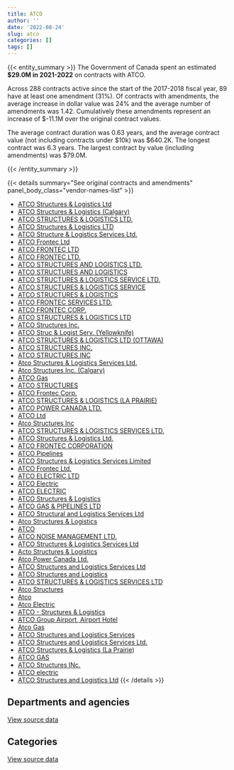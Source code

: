 ```yaml
---
title: ATCO
author: ''
date: '2022-08-24'
slug: atco
categories: []
tags: []
---
```


<script src="/rmarkdown-libs/htmlwidgets/htmlwidgets.js"></script>
<link href="/rmarkdown-libs/datatables-css/datatables-crosstalk.css" rel="stylesheet" />
<script src="/rmarkdown-libs/datatables-binding/datatables.js"></script>
<script src="/rmarkdown-libs/jquery/jquery-3.6.0.min.js"></script>
<link href="/rmarkdown-libs/dt-core-bootstrap/css/dataTables.bootstrap.min.css" rel="stylesheet" />
<link href="/rmarkdown-libs/dt-core-bootstrap/css/dataTables.bootstrap.extra.css" rel="stylesheet" />
<script src="/rmarkdown-libs/dt-core-bootstrap/js/jquery.dataTables.min.js"></script>
<script src="/rmarkdown-libs/dt-core-bootstrap/js/dataTables.bootstrap.min.js"></script>
<link href="/rmarkdown-libs/crosstalk/css/crosstalk.min.css" rel="stylesheet" />
<script src="/rmarkdown-libs/crosstalk/js/crosstalk.min.js"></script>
<script src="/rmarkdown-libs/htmlwidgets/htmlwidgets.js"></script>
<link href="/rmarkdown-libs/datatables-css/datatables-crosstalk.css" rel="stylesheet" />
<script src="/rmarkdown-libs/datatables-binding/datatables.js"></script>
<script src="/rmarkdown-libs/jquery/jquery-3.6.0.min.js"></script>
<link href="/rmarkdown-libs/dt-core-bootstrap/css/dataTables.bootstrap.min.css" rel="stylesheet" />
<link href="/rmarkdown-libs/dt-core-bootstrap/css/dataTables.bootstrap.extra.css" rel="stylesheet" />
<script src="/rmarkdown-libs/dt-core-bootstrap/js/jquery.dataTables.min.js"></script>
<script src="/rmarkdown-libs/dt-core-bootstrap/js/dataTables.bootstrap.min.js"></script>
<link href="/rmarkdown-libs/crosstalk/css/crosstalk.min.css" rel="stylesheet" />
<script src="/rmarkdown-libs/crosstalk/js/crosstalk.min.js"></script>

{{< entity_summary >}}
The Government of Canada spent an estimated **\$29.0M in 2021-2022** on contracts with ATCO.

Across 288 contracts active since the start of the 2017-2018 fiscal year, 89 have at least one amendment (31%). Of contracts with amendments, the average increase in dollar value was 24% and the average number of amendments was 1.42. Cumulatively these amendments represent an increase of \$-11.1M over the original contract values.

The average contract duration was 0.63 years, and the average contract value (not including contracts under \$10k) was \$640.2K. The longest contract was 6.3 years. The largest contract by value (including amendments) was \$79.0M.

{{< /entity_summary >}}

{{< details summary="See original contracts and amendments" panel_body_class="vendor-names-list" >}}
- [ATCO Structures & Logistics Ltd](https://search.open.canada.ca/en/ct/?sort=contract_value_f%20desc&page=1&search_text=%22ATCO%20Structures%20%26%20Logistics%20Ltd%22)
- [ATCO Structures & Logistics (Calgary)](https://search.open.canada.ca/en/ct/?sort=contract_value_f%20desc&page=1&search_text=%22ATCO%20Structures%20%26%20Logistics%20%20%28Calgary%29%22)
- [ATCO STRUCTURES & LOGISTICS LTD.](https://search.open.canada.ca/en/ct/?sort=contract_value_f%20desc&page=1&search_text=%22ATCO%20STRUCTURES%20%26%20LOGISTICS%20LTD.%22)
- [ATCO Structures & Logistics LTD](https://search.open.canada.ca/en/ct/?sort=contract_value_f%20desc&page=1&search_text=%22ATCO%20Structures%20%26%20Logistics%20LTD%22)
- [ATCO Structure & Logistics Services Ltd.](https://search.open.canada.ca/en/ct/?sort=contract_value_f%20desc&page=1&search_text=%22ATCO%20Structure%20%26%20Logistics%20Services%20Ltd.%22)
- [ATCO Frontec Ltd](https://search.open.canada.ca/en/ct/?sort=contract_value_f%20desc&page=1&search_text=%22ATCO%20Frontec%20Ltd%22)
- [ATCO FRONTEC LTD](https://search.open.canada.ca/en/ct/?sort=contract_value_f%20desc&page=1&search_text=%22ATCO%20FRONTEC%20LTD%22)
- [ATCO FRONTEC LTD.](https://search.open.canada.ca/en/ct/?sort=contract_value_f%20desc&page=1&search_text=%22ATCO%20FRONTEC%20LTD.%22)
- [ATCO STRUCTURES AND LOGISTICS LTD.](https://search.open.canada.ca/en/ct/?sort=contract_value_f%20desc&page=1&search_text=%22ATCO%20STRUCTURES%20AND%20LOGISTICS%20LTD.%22)
- [ATCO STRUCTURES AND LOGISTICS](https://search.open.canada.ca/en/ct/?sort=contract_value_f%20desc&page=1&search_text=%22ATCO%20STRUCTURES%20AND%20LOGISTICS%22)
- [ATCO STRUCTURES & LOGISTICS SERVICE LTD.](https://search.open.canada.ca/en/ct/?sort=contract_value_f%20desc&page=1&search_text=%22ATCO%20STRUCTURES%20%26%20LOGISTICS%20SERVICE%20LTD.%22)
- [ATCO STRUCTURES & LOGISTICS SERVICE](https://search.open.canada.ca/en/ct/?sort=contract_value_f%20desc&page=1&search_text=%22ATCO%20STRUCTURES%20%26%20LOGISTICS%20SERVICE%22)
- [ATCO STRUCTURES & LOGISTICS](https://search.open.canada.ca/en/ct/?sort=contract_value_f%20desc&page=1&search_text=%22ATCO%20STRUCTURES%20%26%20LOGISTICS%22)
- [ATCO FRONTEC SERVICES LTD.](https://search.open.canada.ca/en/ct/?sort=contract_value_f%20desc&page=1&search_text=%22ATCO%20FRONTEC%20SERVICES%20LTD.%22)
- [ATCO FRONTEC CORP.](https://search.open.canada.ca/en/ct/?sort=contract_value_f%20desc&page=1&search_text=%22ATCO%20FRONTEC%20CORP.%22)
- [ATCO STRUCTURES & LOGISTICS LTD](https://search.open.canada.ca/en/ct/?sort=contract_value_f%20desc&page=1&search_text=%22ATCO%20STRUCTURES%20%26%20LOGISTICS%20LTD%22)
- [ATCO Structures Inc.](https://search.open.canada.ca/en/ct/?sort=contract_value_f%20desc&page=1&search_text=%22ATCO%20Structures%20Inc.%22)
- [ATCO Struc & Logist Serv. (Yellowknife)](https://search.open.canada.ca/en/ct/?sort=contract_value_f%20desc&page=1&search_text=%22ATCO%20Struc%20%26%20Logist%20Serv.%20%28Yellowknife%29%22)
- [ATCO STRUCTURES & LOGISTICS LTD (OTTAWA)](https://search.open.canada.ca/en/ct/?sort=contract_value_f%20desc&page=1&search_text=%22ATCO%20STRUCTURES%20%26%20LOGISTICS%20LTD%20%28OTTAWA%29%22)
- [ATCO STRUCTURES INC.](https://search.open.canada.ca/en/ct/?sort=contract_value_f%20desc&page=1&search_text=%22ATCO%20STRUCTURES%20INC.%22)
- [ATCO STRUCTURES INC](https://search.open.canada.ca/en/ct/?sort=contract_value_f%20desc&page=1&search_text=%22ATCO%20STRUCTURES%20INC%22)
- [Atco Structures & Logistics Services Ltd.](https://search.open.canada.ca/en/ct/?sort=contract_value_f%20desc&page=1&search_text=%22Atco%20Structures%20%26%20Logistics%20Services%20Ltd.%22)
- [Atco Structures Inc. (Calgary)](https://search.open.canada.ca/en/ct/?sort=contract_value_f%20desc&page=1&search_text=%22Atco%20Structures%20Inc.%20%28Calgary%29%22)
- [ATCO Gas](https://search.open.canada.ca/en/ct/?sort=contract_value_f%20desc&page=1&search_text=%22ATCO%20Gas%22)
- [ATCO STRUCTURES](https://search.open.canada.ca/en/ct/?sort=contract_value_f%20desc&page=1&search_text=%22ATCO%20STRUCTURES%22)
- [ATCO Frontec Corp.](https://search.open.canada.ca/en/ct/?sort=contract_value_f%20desc&page=1&search_text=%22ATCO%20Frontec%20Corp.%22)
- [ATCO STRUCTURES & LOGISTICS (LA PRAIRIE)](https://search.open.canada.ca/en/ct/?sort=contract_value_f%20desc&page=1&search_text=%22ATCO%20STRUCTURES%20%26%20LOGISTICS%20%28LA%20PRAIRIE%29%22)
- [ATCO POWER CANADA LTD.](https://search.open.canada.ca/en/ct/?sort=contract_value_f%20desc&page=1&search_text=%22ATCO%20POWER%20CANADA%20LTD.%22)
- [ATCO Ltd](https://search.open.canada.ca/en/ct/?sort=contract_value_f%20desc&page=1&search_text=%22ATCO%20Ltd%22)
- [Atco Structures Inc](https://search.open.canada.ca/en/ct/?sort=contract_value_f%20desc&page=1&search_text=%22Atco%20Structures%20Inc%22)
- [ATCO STRUCTURES & LOGISTICS SERVICES LTD.](https://search.open.canada.ca/en/ct/?sort=contract_value_f%20desc&page=1&search_text=%22ATCO%20STRUCTURES%20%26%20LOGISTICS%20SERVICES%20LTD.%22)
- [ATCO Structures & Logistics Ltd.](https://search.open.canada.ca/en/ct/?sort=contract_value_f%20desc&page=1&search_text=%22ATCO%20Structures%20%26%20Logistics%20Ltd.%22)
- [ATCO FRONTEC CORPORATION](https://search.open.canada.ca/en/ct/?sort=contract_value_f%20desc&page=1&search_text=%22ATCO%20FRONTEC%20CORPORATION%22)
- [ATCO Pipelines](https://search.open.canada.ca/en/ct/?sort=contract_value_f%20desc&page=1&search_text=%22ATCO%20Pipelines%22)
- [ATCO Structures & Logistics Services Limited](https://search.open.canada.ca/en/ct/?sort=contract_value_f%20desc&page=1&search_text=%22ATCO%20Structures%20%26%20Logistics%20Services%20Limited%22)
- [ATCO Frontec Ltd.](https://search.open.canada.ca/en/ct/?sort=contract_value_f%20desc&page=1&search_text=%22ATCO%20Frontec%20Ltd.%22)
- [ATCO ELECTRIC LTD](https://search.open.canada.ca/en/ct/?sort=contract_value_f%20desc&page=1&search_text=%22ATCO%20ELECTRIC%20LTD%22)
- [ATCO Electric](https://search.open.canada.ca/en/ct/?sort=contract_value_f%20desc&page=1&search_text=%22ATCO%20Electric%22)
- [ATCO ELECTRIC](https://search.open.canada.ca/en/ct/?sort=contract_value_f%20desc&page=1&search_text=%22ATCO%20ELECTRIC%22)
- [ATCO Structures & Logistics](https://search.open.canada.ca/en/ct/?sort=contract_value_f%20desc&page=1&search_text=%22ATCO%20Structures%20%26%20Logistics%22)
- [ATCO GAS & PIPELINES LTD](https://search.open.canada.ca/en/ct/?sort=contract_value_f%20desc&page=1&search_text=%22ATCO%20GAS%20%26%20PIPELINES%20LTD%22)
- [ATCO Structural and Logistics Services Ltd](https://search.open.canada.ca/en/ct/?sort=contract_value_f%20desc&page=1&search_text=%22ATCO%20Structural%20and%20Logistics%20Services%20Ltd%22)
- [Atco Structures & Logistics](https://search.open.canada.ca/en/ct/?sort=contract_value_f%20desc&page=1&search_text=%22Atco%20Structures%20%26%20Logistics%22)
- [ATCO](https://search.open.canada.ca/en/ct/?sort=contract_value_f%20desc&page=1&search_text=%22ATCO%22)
- [ATCO NOISE MANAGEMENT LTD.](https://search.open.canada.ca/en/ct/?sort=contract_value_f%20desc&page=1&search_text=%22ATCO%20NOISE%20MANAGEMENT%20LTD.%22)
- [ATCO Structures & Logistics Services Ltd](https://search.open.canada.ca/en/ct/?sort=contract_value_f%20desc&page=1&search_text=%22ATCO%20Structures%20%26%20Logistics%20Services%20Ltd%22)
- [Acto Structures & Logistics](https://search.open.canada.ca/en/ct/?sort=contract_value_f%20desc&page=1&search_text=%22Acto%20Structures%20%26%20Logistics%22)
- [Atco Power Canada Ltd.](https://search.open.canada.ca/en/ct/?sort=contract_value_f%20desc&page=1&search_text=%22Atco%20Power%20Canada%20Ltd.%22)
- [ATCO Structures and Logistics Services Ltd](https://search.open.canada.ca/en/ct/?sort=contract_value_f%20desc&page=1&search_text=%22ATCO%20Structures%20and%20Logistics%20Services%20Ltd%22)
- [ATCO Structures and Logistics](https://search.open.canada.ca/en/ct/?sort=contract_value_f%20desc&page=1&search_text=%22ATCO%20Structures%20and%20Logistics%22)
- [ATCO STRUCTURES & LOGISTICS SERVICES LTD](https://search.open.canada.ca/en/ct/?sort=contract_value_f%20desc&page=1&search_text=%22ATCO%20STRUCTURES%20%26%20LOGISTICS%20SERVICES%20LTD%22)
- [Atco Structures](https://search.open.canada.ca/en/ct/?sort=contract_value_f%20desc&page=1&search_text=%22Atco%20Structures%22)
- [Atco](https://search.open.canada.ca/en/ct/?sort=contract_value_f%20desc&page=1&search_text=%22Atco%22)
- [Atco Electric](https://search.open.canada.ca/en/ct/?sort=contract_value_f%20desc&page=1&search_text=%22Atco%20Electric%22)
- [ATCO - Structures & Logistics](https://search.open.canada.ca/en/ct/?sort=contract_value_f%20desc&page=1&search_text=%22ATCO%20-%20Structures%20%26%20Logistics%22)
- [ATCO Group Airport, Airport Hotel](https://search.open.canada.ca/en/ct/?sort=contract_value_f%20desc&page=1&search_text=%22ATCO%20Group%20Airport%2c%20Airport%20Hotel%22)
- [Atco Gas](https://search.open.canada.ca/en/ct/?sort=contract_value_f%20desc&page=1&search_text=%22Atco%20Gas%22)
- [ATCO Structures and Logistics Services](https://search.open.canada.ca/en/ct/?sort=contract_value_f%20desc&page=1&search_text=%22ATCO%20Structures%20and%20Logistics%20Services%22)
- [ATCO Structures and Logistics Services Ltd.](https://search.open.canada.ca/en/ct/?sort=contract_value_f%20desc&page=1&search_text=%22ATCO%20Structures%20and%20Logistics%20Services%20Ltd.%22)
- [ATCO Structures & Logistics (La Prairie)](https://search.open.canada.ca/en/ct/?sort=contract_value_f%20desc&page=1&search_text=%22ATCO%20Structures%20%26%20Logistics%20%28La%20Prairie%29%22)
- [ATCO GAS](https://search.open.canada.ca/en/ct/?sort=contract_value_f%20desc&page=1&search_text=%22ATCO%20GAS%22)
- [ATCO Structures INc.](https://search.open.canada.ca/en/ct/?sort=contract_value_f%20desc&page=1&search_text=%22ATCO%20Structures%20INc.%22)
- [ATCO electric](https://search.open.canada.ca/en/ct/?sort=contract_value_f%20desc&page=1&search_text=%22ATCO%20electric%22)
- [ATCO Structures and Logistics Ltd](https://search.open.canada.ca/en/ct/?sort=contract_value_f%20desc&page=1&search_text=%22ATCO%20Structures%20and%20Logistics%20Ltd%22)
{{< /details >}}

## Departments and agencies

<div id="htmlwidget-1" style="width:100%;height:auto;" class="datatables html-widget"></div>
<script type="application/json" data-for="htmlwidget-1">{"x":{"style":"bootstrap","filter":"none","vertical":false,"data":[["<a href=\"/departments/aafc-aac/\">Agriculture and Agri-Food Canada<\/a>","<a href=\"/departments/cbsa-asfc/\">Canada Border Services Agency<\/a>","<a href=\"/departments/cic/\">Immigration, Refugees and Citizenship Canada<\/a>","<a href=\"/departments/csc-scc/\">Correctional Service of Canada<\/a>","<a href=\"/departments/dfatd-maecd/\">Global Affairs Canada<\/a>","<a href=\"/departments/dfo-mpo/\">Fisheries and Oceans Canada<\/a>","<a href=\"/departments/dnd-mdn/\">National Defence<\/a>","<a href=\"/departments/ec/\">Environment and Climate Change Canada<\/a>","<a href=\"/departments/nrc-cnrc/\">National Research Council Canada<\/a>","<a href=\"/departments/nrcan-rncan/\">Natural Resources Canada<\/a>","<a href=\"/departments/pc/\">Parks Canada<\/a>","<a href=\"/departments/pwgsc-tpsgc/\">Public Services and Procurement Canada<\/a>","<a href=\"/departments/rcmp-grc/\">Royal Canadian Mounted Police<\/a>"],[38543.17,null,5926.04,27023.23,12873,11139.24,17406359.43,932612.37,11757919.3,1306255.88,7329.96,435293.65,368876.95],[null,22137.16,36351.2,49552.53,null,null,15260204.81,936077.69,12720236.96,1275963.01,7350.04,12497.65,null],[null,null,29485.57,32859.34,null,null,15240389.49,843164.51,11482866.29,1260055.18,7329.96,null,null],[null,null,29485.57,null,null,39984.66,16111793.81,883793.46,10601765.14,1326697.25,null,31460.1,23707.36]],"container":"<table class=\"table table-striped table-hover row-border order-column display\">\n  <thead>\n    <tr>\n      <th>Department<\/th>\n      <th>2018-2019<\/th>\n      <th>2019-2020<\/th>\n      <th>2020-2021<\/th>\n      <th>2021-2022<\/th>\n    <\/tr>\n  <\/thead>\n<\/table>","options":{"order":[[4,"desc"]],"pageLength":10,"autoWidth":true,"columnDefs":[{"targets":1,"render":"function(data, type, row, meta) {\n    return type !== 'display' ? data : DTWidget.formatCurrency(data, \"$\", 2, 3, \",\", \".\", true, null);\n  }"},{"targets":2,"render":"function(data, type, row, meta) {\n    return type !== 'display' ? data : DTWidget.formatCurrency(data, \"$\", 2, 3, \",\", \".\", true, null);\n  }"},{"targets":3,"render":"function(data, type, row, meta) {\n    return type !== 'display' ? data : DTWidget.formatCurrency(data, \"$\", 2, 3, \",\", \".\", true, null);\n  }"},{"targets":4,"render":"function(data, type, row, meta) {\n    return type !== 'display' ? data : DTWidget.formatCurrency(data, \"$\", 2, 3, \",\", \".\", true, null);\n  }"},{"width":"16%","targets":[1,2,3,4]},{"className":"dt-right","targets":[1,2,3,4]}],"orderClasses":false}},"evals":["options.columnDefs.0.render","options.columnDefs.1.render","options.columnDefs.2.render","options.columnDefs.3.render"],"jsHooks":[]}</script>
<p class="text-right">
<a href="https://github.com/GoC-Spending/contracts-data/tree/main/data/out/vendors/atco/summary_by_fiscal_year_by_department.csv" class="source-data-link btn btn-link">View source data</a>
</p>

## Categories

<div id="htmlwidget-2" style="width:100%;height:auto;" class="datatables html-widget"></div>
<script type="application/json" data-for="htmlwidget-2">{"x":{"style":"bootstrap","filter":"none","vertical":false,"data":[["<a href=\"/categories/1_facilities_and_construction/\">Facilities and construction<\/a>","<a href=\"/categories/10_office_management/\">Office management<\/a>","<a href=\"/categories/11_defence/\">Defence<\/a>","<a href=\"/categories/2_professional_services/\">Professional services<\/a>","<a href=\"/categories/5_transportation_and_logistics/\">Transportation and logistics<\/a>","<a href=\"/categories/6_industrial_products_and_services/\">Industrial products and services<\/a>","<a href=\"/categories/7_travel/\">Travel<\/a>","<a href=\"/categories/9_human_capital/\">Human capital<\/a>"],[16537883.52,25524.86,null,15666460.89,67409.95,null,12873,null],[14309909.63,62163.33,null,15594744.09,57257.84,38745,null,257551.16],[12437418.3,485390.92,null,15782253.82,17018.23,null,null,174069.06],[12300456.76,19247.17,16758,16591787.75,92762.29,10573.33,17102.06,null]],"container":"<table class=\"table table-striped table-hover row-border order-column display\">\n  <thead>\n    <tr>\n      <th>Category<\/th>\n      <th>2018-2019<\/th>\n      <th>2019-2020<\/th>\n      <th>2020-2021<\/th>\n      <th>2021-2022<\/th>\n    <\/tr>\n  <\/thead>\n<\/table>","options":{"order":[[4,"desc"]],"dom":"t","pageLength":30,"autoWidth":true,"columnDefs":[{"targets":1,"render":"function(data, type, row, meta) {\n    return type !== 'display' ? data : DTWidget.formatCurrency(data, \"$\", 2, 3, \",\", \".\", true, null);\n  }"},{"targets":2,"render":"function(data, type, row, meta) {\n    return type !== 'display' ? data : DTWidget.formatCurrency(data, \"$\", 2, 3, \",\", \".\", true, null);\n  }"},{"targets":3,"render":"function(data, type, row, meta) {\n    return type !== 'display' ? data : DTWidget.formatCurrency(data, \"$\", 2, 3, \",\", \".\", true, null);\n  }"},{"targets":4,"render":"function(data, type, row, meta) {\n    return type !== 'display' ? data : DTWidget.formatCurrency(data, \"$\", 2, 3, \",\", \".\", true, null);\n  }"},{"width":"16%","targets":[1,2,3,4]},{"className":"dt-right","targets":[1,2,3,4]}],"orderClasses":false,"lengthMenu":[10,25,30,50,100]}},"evals":["options.columnDefs.0.render","options.columnDefs.1.render","options.columnDefs.2.render","options.columnDefs.3.render"],"jsHooks":[]}</script>
<p class="text-right">
<a href="https://github.com/GoC-Spending/contracts-data/tree/main/data/out/vendors/atco/summary_by_fiscal_year_by_category.csv" class="source-data-link btn btn-link">View source data</a>
</p>
